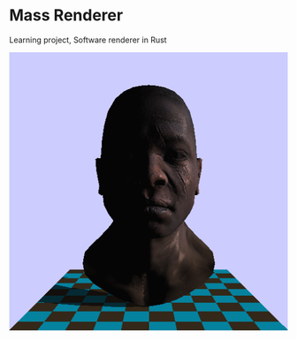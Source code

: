 # Mass Renderer
Learning project, Software renderer in Rust

![Demo](https://raw.githubusercontent.com/nickmass/mass-renderer/master/render.gif)
